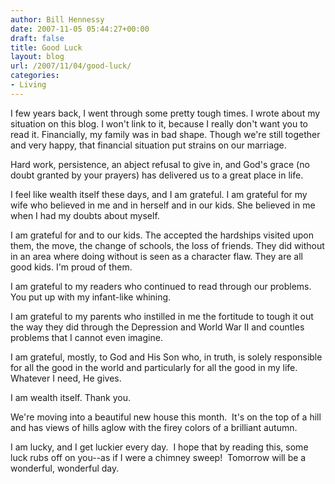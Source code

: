 ```yaml
---
author: Bill Hennessy
date: 2007-11-05 05:44:27+00:00
draft: false
title: Good Luck
layout: blog
url: /2007/11/04/good-luck/
categories:
- Living
---
```


I few years back, I went through some pretty tough times.  I wrote about my situation on this blog.  I won't link to it, because I really don't want you to read it.  Financially, my family was in bad shape.  Though we're still together and very happy, that financial situation put strains on our marriage.

Hard work, persistence, an abject refusal to give in, and God's grace (no doubt granted by your prayers) has delivered us to a great place in life.

I feel like wealth itself these days, and I am grateful.  I am grateful for my wife who believed in me and in herself and in our kids.  She believed in me when I had my doubts about myself.

I am grateful for and to our kids. The accepted the hardships visited upon them, the move, the change of schools, the loss of friends. They did without in an area where doing without is seen as a character flaw.  They are all good kids.  I'm proud of them.

I am grateful to my readers who continued to read through our problems.  You put up with my infant-like whining.

I am grateful to my parents who instilled in me the fortitude to tough it out the way they did through the Depression and World War II and countles problems that I cannot even imagine.

I am grateful, mostly, to God and His Son who, in truth, is solely responsible for all the good in the world and particularly for all the good in my life.   Whatever I need, He gives.

I am wealth itself.  Thank you.

We're moving into a beautiful new house this month.  It's on the top of a hill and has views of hills aglow with the firey colors of a brilliant autumn.

I am lucky, and I get luckier every day.  I hope that by reading this, some luck rubs off on you--as if I were a chimney sweep!  Tomorrow will be a wonderful, wonderful day.
